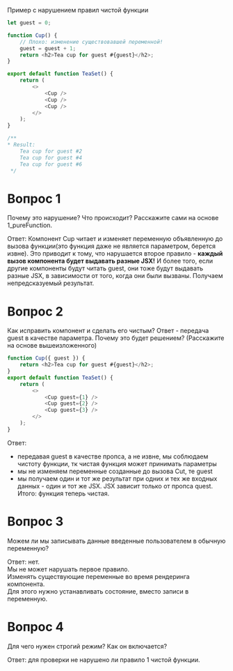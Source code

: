 Пример с нарушением правил чистой функции
```ts
let guest = 0;

function Cup() {
    // Плохо: изменение существовавшей переменной!
    guest = guest + 1;
    return <h2>Tea cup for guest #{guest}</h2>;
}

export default function TeaSet() {
    return (
        <>
            <Cup />
            <Cup />
            <Cup />
        </>
    );
}

/**
* Result:
    Tea cup for guest #2
    Tea cup for guest #4
    Tea cup for guest #6
 */
```
# Вопрос 1
Почему это нарушение? Что происходит? Расскажите сами на основе 1_pureFunction.

Ответ:
Компонент Cup читает и изменяет переменную объявленную до вызова функции(это функция даже не является параметром, берется извне).
Это приводит к тому, что нарушается второе правило - __каждый вызов компонента будет выдавать разные JSX!__
И более того, если другие компоненты будут читать guest, они тоже будут выдавать разные JSX, в зависимости от того, когда они были вызваны. Получаем непредсказуемый результат.

# Вопрос 2
Как исправить компонент и сделать его чистым?
Ответ - передача guest в качестве параметра.
Почему это будет решением? (Расскажите на основе вышеизложенного)
```ts
function Cup({ guest }) {
    return <h2>Tea cup for guest #{guest}</h2>;
}
export default function TeaSet() {
    return (
        <>
            <Cup guest={1} />
            <Cup guest={2} />
            <Cup guest={3} />
        </>
    );
}
```
Ответ:
- передавая guest в качестве пропса, а не извне, мы соблюдаем чистоту функции, тк чистая функция может принимать параметры
- мы не изменяем переменные созданные до вызова Cut, те guest
- мы получаем один и тот же результат при одних и тех же входных данных - один и тот же JSX. JSX зависит только от пропса quest. 
Итого: функция теперь чистая.

# Вопрос 3
Можем ли мы записывать данные введенные пользователем в обычную переменную?

Ответ: нет. \
Мы не может нарушать первое правило.\
Изменять существующие переменные во время рендеринга компонента.\
Для этого нужно устанавливать состояние, вместо записи в переменную.

# Вопрос 4
Для чего нужен строгий режим?
Как он включается?

Ответ: для проверки не нарушено ли правило 1 чистой функции. 